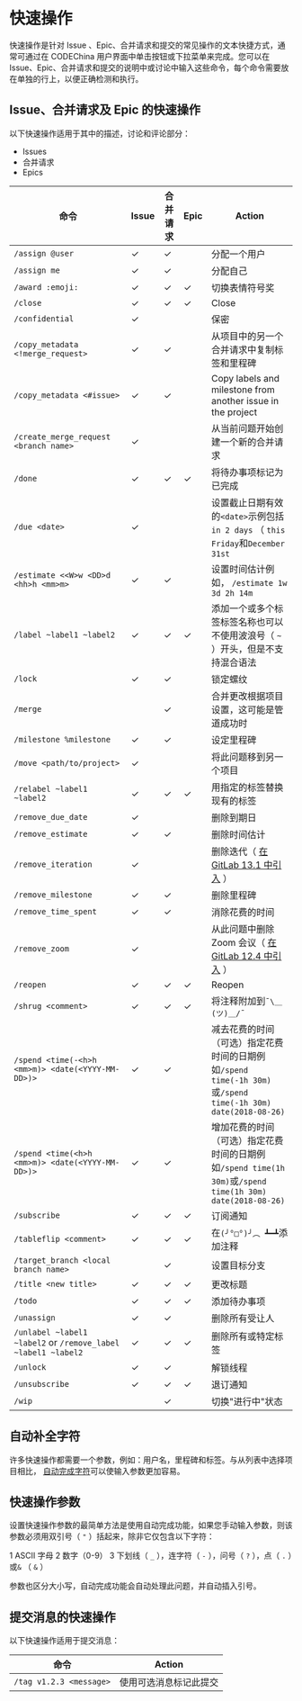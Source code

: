 # 快速操作[](#quick-actions "Permalink")

快速操作是针对 Issue 、Epic、合并请求和提交的常见操作的文本快捷方式，通常可通过在 CODEChina 用户界面中单击按钮或下拉菜单来完成。您可以在 Issue、Epic、合并请求和提交的说明中或讨论中输入这些命令，每个命令需要放在单独的行上，以便正确检测和执行。

## Issue、合并请求及 Epic 的快速操作[](#quick-actions-for-issues-merge-requests-and-epics "Permalink")

以下快速操作适用于其中的描述，讨论和评论部分：

*   Issues
*   合并请求
*   Epics

| 命令 | Issue | 合并请求 | Epic | Action |
| --- | --- | --- | --- | --- |
| `/assign @user` | ✓ | ✓ |   | 分配一个用户|
| `/assign me` | ✓ | ✓ |   | 分配自己|
| `/award :emoji:` | ✓ | ✓ | ✓ | 切换表情符号奖|
| `/close` | ✓ | ✓ | ✓ | Close|
| `/confidential` | ✓ |   |   | 保密|
| `/copy_metadata <!merge_request>` | ✓ | ✓ |   | 从项目中的另一个合并请求中复制标签和里程碑|
| `/copy_metadata <#issue>` | ✓ | ✓ |   | Copy labels and milestone from another issue in the project|
| `/create_merge_request <branch name>` | ✓ |   |   | 从当前问题开始创建一个新的合并请求|
| `/done` | ✓ | ✓ | ✓ | 将待办事项标记为已完成|
| `/due <date>` | ✓ |   |   | 设置截止日期有效的`<date>`示例包括`in 2 days` （ `this Friday`和`December 31st` |
| `/estimate <<W>w <DD>d <hh>h <mm>m>` | ✓ | ✓ |   | 设置时间估计例如， `/estimate 1w 3d 2h 14m` |
| `/label ~label1 ~label2` | ✓ | ✓ | ✓ | 添加一个或多个标签标签名称也可以不使用波浪号（ `~` ）开头，但是不支持混合语法|
| `/lock` | ✓ | ✓ |   | 锁定螺纹|
| `/merge` |   | ✓ |   | 合并更改根据项目设置，这可能是管道成功时|
| `/milestone %milestone` | ✓ | ✓ |   | 设定里程碑|
| `/move <path/to/project>` | ✓ |   |   | 将此问题移到另一个项目|
| `/relabel ~label1 ~label2` | ✓ | ✓ | ✓ | 用指定的标签替换现有的标签|
| `/remove_due_date` | ✓ |   |   | 删除到期日|
| `/remove_estimate` | ✓ | ✓ |   | 删除时间估计|
| `/remove_iteration` | ✓ |   |   | 删除迭代（ [在 GitLab 13.1 中引入](https://gitlab.com/gitlab-org/gitlab/-/issues/196795) ） |
| `/remove_milestone` | ✓ | ✓ |   | 删除里程碑|
| `/remove_time_spent` | ✓ | ✓ |   | 消除花费的时间|
| `/remove_zoom` | ✓ |   |   | 从此问题中删除 Zoom 会议（ [在 GitLab 12.4 中引入](https://gitlab.com/gitlab-org/gitlab/-/merge_requests/16609) ）|
| `/reopen` | ✓ | ✓ | ✓ | Reopen|
| `/shrug <comment>` | ✓ | ✓ | ✓ | 将注释附加到`¯\＿(ツ)＿/¯` |
| `/spend <time(-<h>h <mm>m)> <date(<YYYY-MM-DD>)>` | ✓ | ✓ |   | 减去花费的时间（可选）指定花费时间的日期例如`/spend time(-1h 30m)`或`/spend time(-1h 30m) date(2018-08-26)` |
| `/spend <time(<h>h <mm>m)> <date(<YYYY-MM-DD>)>` | ✓ | ✓ |   | 增加花费的时间（可选）指定花费时间的日期例如`/spend time(1h 30m)`或`/spend time(1h 30m) date(2018-08-26)` |
| `/subscribe` | ✓ | ✓ | ✓ | 订阅通知|
| `/tableflip <comment>` | ✓ | ✓ | ✓ | 在`(╯°□°)╯︵ ┻━┻`添加注释|
| `/target_branch <local branch name>` |   | ✓ |   | 设置目标分支|
| `/title <new title>` | ✓ | ✓ | ✓ | 更改标题|
| `/todo` | ✓ | ✓ | ✓ | 添加待办事项|
| `/unassign` | ✓ | ✓ |   | 删除所有受让人|
| `/unlabel ~label1 ~label2` or `/remove_label ~label1 ~label2` | ✓ | ✓ | ✓ | 删除所有或特定标签|
| `/unlock` | ✓ | ✓ |   | 解锁线程|
| `/unsubscribe` | ✓ | ✓ | ✓ | 退订通知|
| `/wip` |   | ✓ |   | 切换"进行中"状态|

## 自动补全字符[](#autocomplete-characters "Permalink")

许多快速操作都需要一个参数，例如：用户名，里程碑和标签。与从列表中选择项目相比， [自动完成字符](/docs/user/project/autofill)可以使输入参数更加容易。

## 快速操作参数[](#quick-actions-parameters "Permalink")

设置快速操作参数的最简单方法是使用自动完成功能，如果您手动输入参数，则该参数必须用双引号（ `"` ）括起来，除非它仅包含以下字符：

1 ASCII 字母
2 数字（0-9）
3 下划线（ `_` ），连字符（ `-` ），问号（ `?` ），点（ `.` ）或`&` （ `&` ）

参数也区分大小写，自动完成功能会自动处理此问题，并自动插入引号。

## 提交消息的快速操作[](#quick-actions-for-commit-messages "Permalink")

以下快速操作适用于提交消息：

| 命令 | Action |
| --- | --- |
| `/tag v1.2.3 <message>` | 使用可选消息标记此提交 |